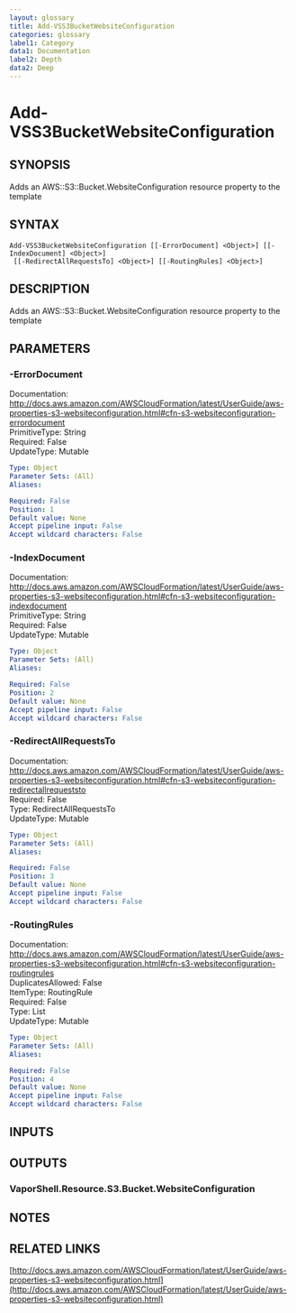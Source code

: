 ```yaml
---
layout: glossary
title: Add-VSS3BucketWebsiteConfiguration
categories: glossary
label1: Category
data1: Documentation
label2: Depth
data2: Deep
---
```


# Add-VSS3BucketWebsiteConfiguration

## SYNOPSIS
Adds an AWS::S3::Bucket.WebsiteConfiguration resource property to the template

## SYNTAX

```
Add-VSS3BucketWebsiteConfiguration [[-ErrorDocument] <Object>] [[-IndexDocument] <Object>]
 [[-RedirectAllRequestsTo] <Object>] [[-RoutingRules] <Object>]
```

## DESCRIPTION
Adds an AWS::S3::Bucket.WebsiteConfiguration resource property to the template

## PARAMETERS

### -ErrorDocument
Documentation: http://docs.aws.amazon.com/AWSCloudFormation/latest/UserGuide/aws-properties-s3-websiteconfiguration.html#cfn-s3-websiteconfiguration-errordocument    
PrimitiveType: String    
Required: False    
UpdateType: Mutable

```yaml
Type: Object
Parameter Sets: (All)
Aliases: 

Required: False
Position: 1
Default value: None
Accept pipeline input: False
Accept wildcard characters: False
```

### -IndexDocument
Documentation: http://docs.aws.amazon.com/AWSCloudFormation/latest/UserGuide/aws-properties-s3-websiteconfiguration.html#cfn-s3-websiteconfiguration-indexdocument    
PrimitiveType: String    
Required: False    
UpdateType: Mutable

```yaml
Type: Object
Parameter Sets: (All)
Aliases: 

Required: False
Position: 2
Default value: None
Accept pipeline input: False
Accept wildcard characters: False
```

### -RedirectAllRequestsTo
Documentation: http://docs.aws.amazon.com/AWSCloudFormation/latest/UserGuide/aws-properties-s3-websiteconfiguration.html#cfn-s3-websiteconfiguration-redirectallrequeststo    
Required: False    
Type: RedirectAllRequestsTo    
UpdateType: Mutable

```yaml
Type: Object
Parameter Sets: (All)
Aliases: 

Required: False
Position: 3
Default value: None
Accept pipeline input: False
Accept wildcard characters: False
```

### -RoutingRules
Documentation: http://docs.aws.amazon.com/AWSCloudFormation/latest/UserGuide/aws-properties-s3-websiteconfiguration.html#cfn-s3-websiteconfiguration-routingrules    
DuplicatesAllowed: False    
ItemType: RoutingRule    
Required: False    
Type: List    
UpdateType: Mutable

```yaml
Type: Object
Parameter Sets: (All)
Aliases: 

Required: False
Position: 4
Default value: None
Accept pipeline input: False
Accept wildcard characters: False
```

## INPUTS

## OUTPUTS

### VaporShell.Resource.S3.Bucket.WebsiteConfiguration

## NOTES

## RELATED LINKS

[http://docs.aws.amazon.com/AWSCloudFormation/latest/UserGuide/aws-properties-s3-websiteconfiguration.html](http://docs.aws.amazon.com/AWSCloudFormation/latest/UserGuide/aws-properties-s3-websiteconfiguration.html)

